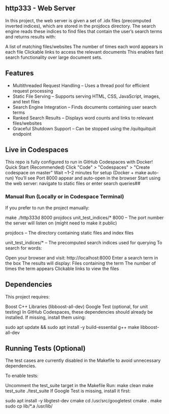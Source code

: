 ## http333 - Web Server

In this project, the web server is given a set of .idx files (precomputed inverted indices), which are stored in the projdocs directory. The search engine reads these indices to find files that contain the user’s search terms and returns results with:

A list of matching files/websites
The number of times each word appears in each file
Clickable links to access the relevant documents
This enables fast search functionality over large document sets.

## Features
-  Multithreaded Request Handling – Uses a thread pool for efficient request processing
- Static File Serving – Supports serving HTML, CSS, JavaScript, images, and text files
- Search Engine Integration – Finds documents containing user search terms
- Ranked Search Results – Displays word counts and links to relevant files/websites
- Graceful Shutdown Support – Can be stopped using the /quitquitquit endpoint
## Live in Codespaces

This repo is fully configured to run in GitHub Codespaces with Docker!
Quick Start (Recommended)
Click "Code" > "Codespaces" > "Create codespace on master"
Wait ~1–2 minutes for setup (Docker + make auto-run)
You’ll see Port 8000 appear and auto-open in the browser
Start using the web server: navigate to static files or enter search queries##

###  Manual Run (Locally or in Codespace Terminal)

If you prefer to run the project manually:

make 
./http333d 8000 projdocs unit_test_indices/*
8000 – The port number the server will listen on (might need to make it public)

projdocs – The directory containing static files and index files

unit_test_indices/* – The precomputed search indices used for querying
To search for words:

Open your browser and visit:
http://localhost:8000
Enter a search term in the box
The results will display:
Files containing the term
The number of times the term appears
Clickable links to view the files


## Dependencies

This project requires:

Boost C++ Libraries (libboost-all-dev)
Google Test (optional, for unit testing)
In GitHub Codespaces, these dependencies should already be installed. If missing, install them using:

sudo apt update && sudo apt install -y build-essential g++ make libboost-all-dev

## Running Tests (Optional)

The test cases are currently disabled in the Makefile to avoid unnecessary dependencies.

To enable tests:

Uncomment the test_suite target in the Makefile
Run:
make clean
make test_suite
./test_suite
If Google Test is missing, install it first:

sudo apt install -y libgtest-dev cmake
cd /usr/src/googletest
cmake .
make
sudo cp lib/*.a /usr/lib/

